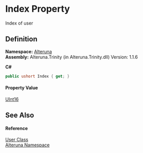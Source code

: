 # Index Property


Index of user



## Definition
**Namespace:** <a href="N_Alteruna">Alteruna</a>  
**Assembly:** Alteruna.Trinity (in Alteruna.Trinity.dll) Version: 1.1.6

**C#**
``` C#
public ushort Index { get; }
```



#### Property Value
<a href="https://learn.microsoft.com/dotnet/api/system.uint16" target="_blank" rel="noopener noreferrer">UInt16</a>

## See Also


#### Reference
<a href="T_Alteruna_User">User Class</a>  
<a href="N_Alteruna">Alteruna Namespace</a>  
